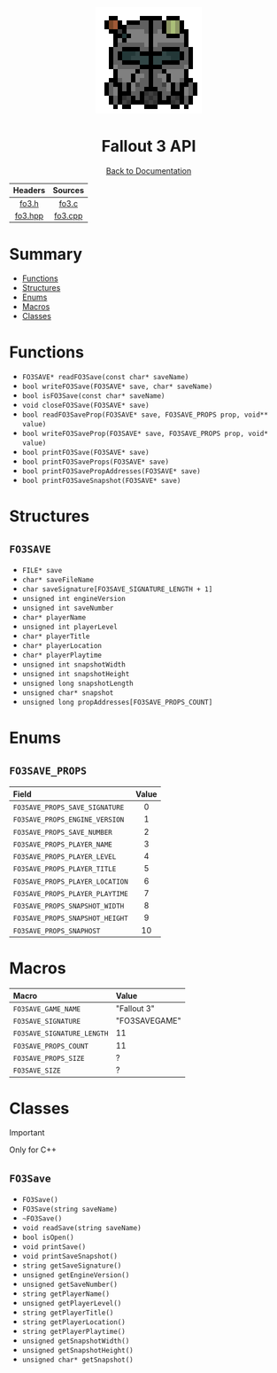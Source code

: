 <div align="center">

![Fallout 3 Logo 192x192](../assets/fo3/fo3_logo_192x192.png)

# Fallout 3 API

[Back to Documentation](../DOCS.md)

| Headers                             | Sources                             |
| :---------------------------------: | :---------------------------------: |
| [fo3.h](../src/fo3.h)               | [fo3.c](../src/fo3.c)               |
| [fo3.hpp](../src/cplusplus/fo3.hpp) | [fo3.cpp](../src/cplusplus/fo3.cpp) |

</div>



# Summary

* [Functions](#functions)
* [Structures](#structures)
* [Enums](#enums)
* [Macros](#macros)
* [Classes](#classes)



# Functions

* `FO3SAVE* readFO3Save(const char* saveName)`
* `bool writeFO3Save(FO3SAVE* save, char* saveName)`
* `bool isFO3Save(const char* saveName)`
* `void closeFO3Save(FO3SAVE* save)`
* `bool readFO3SaveProp(FO3SAVE* save, FO3SAVE_PROPS prop, void** value)`
* `bool writeFO3SaveProp(FO3SAVE* save, FO3SAVE_PROPS prop, void* value)`
* `bool printFO3Save(FO3SAVE* save)`
* `bool printFO3SaveProps(FO3SAVE* save)`
* `bool printFO3SavePropAddresses(FO3SAVE* save)`
* `bool printFO3SaveSnapshot(FO3SAVE* save)`



# Structures

## `FO3SAVE`

* `FILE* save`
* `char* saveFileName`
* `char saveSignature[FO3SAVE_SIGNATURE_LENGTH + 1]`
* `unsigned int engineVersion`
* `unsigned int saveNumber`
* `char* playerName`
* `unsigned int playerLevel`
* `char* playerTitle`
* `char* playerLocation`
* `char* playerPlaytime`
* `unsigned int snapshotWidth`
* `unsigned int snapshotHeight`
* `unsigned long snapshotLength`
* `unsigned char* snapshot`
* `unsigned long propAddresses[FO3SAVE_PROPS_COUNT]`



# Enums

## `FO3SAVE_PROPS`

| Field                           | Value |
| :------------------------------ | :---: |
| `FO3SAVE_PROPS_SAVE_SIGNATURE`  | 0     |
| `FO3SAVE_PROPS_ENGINE_VERSION`  | 1     |
| `FO3SAVE_PROPS_SAVE_NUMBER`     | 2     |
| `FO3SAVE_PROPS_PLAYER_NAME`     | 3     |
| `FO3SAVE_PROPS_PLAYER_LEVEL`    | 4     |
| `FO3SAVE_PROPS_PLAYER_TITLE`    | 5     |
| `FO3SAVE_PROPS_PLAYER_LOCATION` | 6     |
| `FO3SAVE_PROPS_PLAYER_PLAYTIME` | 7     |
| `FO3SAVE_PROPS_SNAPSHOT_WIDTH`  | 8     |
| `FO3SAVE_PROPS_SNAPSHOT_HEIGHT` | 9     |
| `FO3SAVE_PROPS_SNAPHOST`        | 10    |



# Macros

| Macro                      | Value         |
| :------------------------- | :------------ |
| `FO3SAVE_GAME_NAME`        | "Fallout 3"   |
| `FO3SAVE_SIGNATURE`        | "FO3SAVEGAME" |
| `FO3SAVE_SIGNATURE_LENGTH` | 11            |
| `FO3SAVE_PROPS_COUNT`      | 11            |
| `FO3SAVE_PROPS_SIZE`       | ?             |
| `FO3SAVE_SIZE`             | ?             |



# Classes

> [!IMPORTANT]
> Only for C++

## `FO3Save`

* `FO3Save()`
* `FO3Save(string saveName)`
* `~FO3Save()`
* `void readSave(string saveName)`
* `bool isOpen()`
* `void printSave()`
* `void printSaveSnapshot()`
* `string getSaveSignature()`
* `unsigned getEngineVersion()`
* `unsigned getSaveNumber()`
* `string getPlayerName()`
* `unsigned getPlayerLevel()`
* `string getPlayerTitle()`
* `string getPlayerLocation()`
* `string getPlayerPlaytime()`
* `unsigned getSnapshotWidth()`
* `unsigned getSnapshotHeight()`
* `unsigned char* getSnapshot()`
